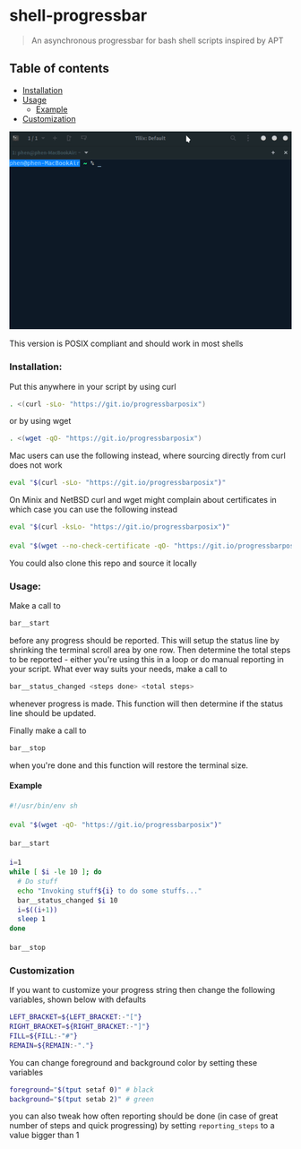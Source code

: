 # shell-progressbar
 > An asynchronous progressbar for bash shell scripts inspired by APT

## Table of contents
<!-- MarkdownTOC -->

- [Installation](#installation)
- [Usage](#usage)
  - [Example](#example)
- [Customization](#customization)

<!-- /MarkdownTOC -->

![bar](https://raw.githubusercontent.com/phenonymous/shell-progressbar/master/images/progressbar.gif)

This version is POSIX compliant and should work in most shells

### Installation:

Put this anywhere in your script by using curl

```sh
. <(curl -sLo- "https://git.io/progressbarposix")
```
or by using wget

```sh
. <(wget -qO- "https://git.io/progressbarposix")
```

Mac users can use the following instead, where sourcing directly from curl does not work
```sh
eval "$(curl -sLo- "https://git.io/progressbarposix")"
```

On Minix and NetBSD curl and wget might complain about certificates in which case you can use the following instead
```sh
eval "$(curl -ksLo- "https://git.io/progressbarposix")"

eval "$(wget --no-check-certificate -qO- "https://git.io/progressbarposix")"
```

You could also clone this repo and source it locally

### Usage:

Make a call to

```sh
bar__start
```
before any progress should be reported. This will setup the status line by shrinking the terminal scroll area by one row.
Then determine the total steps to be reported - either you're using this in a loop or do manual reporting in your script. What ever way suits your needs, make a call to

```sh
bar__status_changed <steps done> <total steps>
```
whenever progress is made. This function will then determine if the status line should be updated.

Finally make a call to

```sh
bar__stop
```
when you're done and this function will restore the terminal size.

#### Example

```sh
#!/usr/bin/env sh

eval "$(wget -qO- "https://git.io/progressbarposix")"

bar__start

i=1
while [ $i -le 10 ]; do
  # Do stuff
  echo "Invoking stuff${i} to do some stuffs..."
  bar__status_changed $i 10
  i=$((i+1))
  sleep 1
done

bar__stop
```

### Customization

If you want to customize your progress string then change the following variables, shown below with defaults

```sh
LEFT_BRACKET=${LEFT_BRACKET:-"["}
RIGHT_BRACKET=${RIGHT_BRACKET:-"]"}
FILL=${FILL:-"#"}
REMAIN=${REMAIN:-"."}
```
You can change foreground and background color by setting these variables
```sh
foreground="$(tput setaf 0)" # black
background="$(tput setab 2)" # green
```
you can also tweak how often reporting should be done (in case of great number of steps and quick progressing) by setting `reporting_steps` to a value bigger than 1
